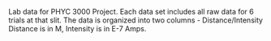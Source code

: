 Lab data for PHYC 3000 Project.
Each data set includes all raw data for 6 trials at that slit. 
The data is organized into two columns - Distance/Intensity
Distance is in M, Intensity is in E-7 Amps.
